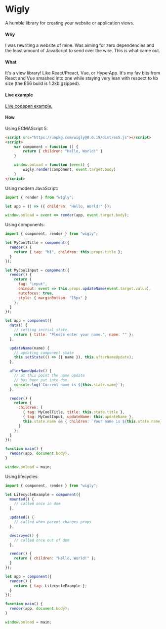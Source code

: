 # Wigly

A humble library for creating your website or application views.

#### Why

I was rewriting a website of mine. Was aiming for zero dependencies and the least amount of JavaScript to send over the wire. This is what came out.

#### What

It's a view library! Like React/Preact, Vue, or HyperApp. It's my fav bits from React and Vue smashed into one while staying very lean with respect to kb size (the ES6 build is 1.2kb gzipped).

#### Live example

[Live codepen example.](https://codepen.io/minieggs40/project/editor/ZONPpa)

#### How

Using ECMAScript 5:

```html
<script src="https://unpkg.com/wigly@0.0.19/dist/es5.js"></script>
<script>
    var component = function () {
        return { children: "Hello, World!" }
    }

    window.onload = function (event) {
        wigly.render(component, event.target.body)
    }
</script>
```

Using modern JavaScript:

```javascript
import { render } from "wigly";

let app = () => ({ children: "Hello, World!" });

window.onload = event => render(app, event.target.body);
```

Using components:

```javascript
import { component, render } from "wigly";

let MyCoolTitle = component({
  render() {
    return { tag: "h1", children: this.props.title };
  }
});

let MyCoolInput = component({
  render() {
    return {
      tag: "input",
      oninput: event => this.props.updateName(event.target.value),
      autofocus: true,
      style: { marginBottom: "15px" }
    };
  }
});

let app = component({
  data() {
    // setting initial state.
    return { title: "Please enter your name.", name: "" };
  },

  updateName(name) {
    // updating component state
    this.setState(() => ({ name }), this.afterNameUpdate);
  },

  afterNameUpdate() {
    // at this point the name update
    // has been put into dom.
    console.log(`Current name is ${this.state.name}`);
  },

  render() {
    return {
      children: [
        { tag: MyCoolTitle, title: this.state.title },
        { tag: MyCoolInput, updateName: this.updateName },
        this.state.name && { children: `Your name is ${this.state.name}.` } // conditionally render this
      ]
    };
  }
});

function main() {
  render(app, document.body);
}

window.onload = main;
```

Using lifecycles:

```javascript
import { component, render } from "wigly";

let LifecycleExample = component({
  mounted() {
    // called once in dom
  },

  updated() {
    // called when parent changes props
  },

  destroyed() {
    // called once out of dom
  },

  render() {
    return { children: "Hello, World!" };
  }
});

let app = component({
  render() {
    return { tag: LifecycleExample };
  }
});

function main() {
  render(app, document.body);
}

window.onload = main;
```
